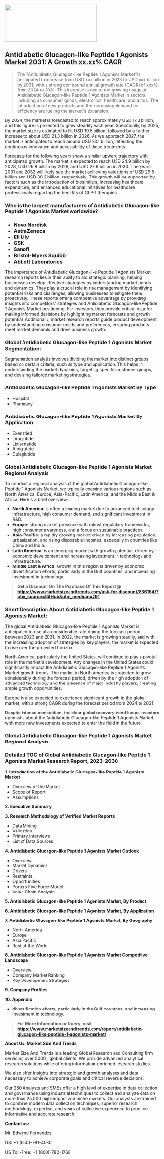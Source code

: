 <img src="https://100x100musica.es/wp-content/uploads/2024/12/Verified-Market-Reports-4-300x120.jpg" alt="" width="300" height="120" class="alignnone size-medium wp-image-100382" /><h2>Antidiabetic Glucagon-like Peptide 1 Agonists Market 2031: A&nbsp;Growth&nbsp;xx.xx% CAGR</h2><blockquote id="" class="">The "Antidiabetic Glucagon-like Peptide 1 Agonists Market"is anticipated to increase from USD xxx billion in 2023 to USD xxx billion by 2031, with a strong compound annual growth rate (CAGR) of xxx% from 2024 to 2031. This increase is due to the growing usage of Antidiabetic Glucagon-like Peptide 1 Agonists Market in sectors including as consumer goods, electronics, healthcare, and autos. The introduction of new products and the increasing demand for efficiency are fueling the market's expansion.</blockquote><p></div><p>By 2024, the market is forecasted to reach approximately USD 17.3 billion, and this figure is projected to grow steadily each year. Specifically, by 2025, the market size is estimated to hit USD 19.5 billion, followed by a further increase to about USD 21.3 billion in 2026. As we approach 2027, the market is anticipated to reach around USD 23.1 billion, reflecting the continuous innovation and accessibility of these treatments.</p><p>Forecasts for the following years show a similar upward trajectory with anticipated growth. The market is expected to reach USD 24.9 billion by 2028, USD 26.8 billion by 2029, and USD 28.6 billion in 2030. The years 2031 and 2032 will likely see the market achieving valuations of USD 29.5 billion and USD 30.2 billion, respectively. This growth will be supported by factors such as the introduction of biosimilars, increasing healthcare expenditure, and enhanced educational initiatives for healthcare professionals regarding the benefits of GLP-1 therapies.</p></p><h3 id="" class="">Who is the largest manufacturers of&nbsp;Antidiabetic Glucagon-like Peptide 1 Agonists Market worldwide?</h3><h3 class=""><p><ul><li>Novo Nordisk </li><li> AstraZeneca </li><li> Eli Lily </li><li> GSK </li><li> Sanofi </li><li> Bristol-Myers Squibb </li><li> Abbott Laboratories</li></ul></p></h3><p id="ember58" class="ember-view reader-text-block__paragraph">The importance of&nbsp;Antidiabetic Glucagon-like Peptide 1 Agonists Market research reports lies in their ability to aid strategic planning, helping businesses develop effective strategies by understanding market trends and dynamics. They play a crucial role in risk management by identifying potential risks and challenges, allowing businesses to mitigate them proactively. These reports offer a competitive advantage by providing insights into competitors' strategies and Antidiabetic Glucagon-like Peptide 1 Agonists Market positioning. For investors, they provide critical data for making informed decisions by highlighting market forecasts and growth potential. Additionally, market research reports guide product development by understanding consumer needs and preferences, ensuring products meet market demands and drive business growth.</p><h3 id="" class="">Global&nbsp;Antidiabetic Glucagon-like Peptide 1 Agonists Market Segmentation:</h3><p id="" class="">Segmentation analysis involves dividing the market into distinct groups based on certain criteria, such as type and application. This helps in understanding the market dynamics, targeting specific customer groups, and devising tailored marketing strategies.</p><h3 id="" class="">Antidiabetic Glucagon-like Peptide 1 Agonists Market&nbsp;By Type</h3><p><p><ul><li>Hospital</li><li> Pharmacy</p></li></ul></p></p><h3 id="" class="">Antidiabetic Glucagon-like Peptide 1 Agonists Market&nbsp;By Application</h3><p class=""><p><ul><li>Exenatied</li><li> Liraglutide</li><li> Lixisenatide</li><li> Albiglutide</li><li> Dulaglutide</li></ul></p></p><h3 id="" class="">Global Antidiabetic Glucagon-like Peptide 1 Agonists Market Regional Analysis</h3><p id="" class="">To conduct a regional analysis of the global Antidiabetic Glucagon-like Peptide 1 Agonists Market, we typically examine various regions such as North America, Europe, Asia-Pacific, Latin America, and the Middle East &amp; Africa. Here's a brief overview:</p><ul><li><strong>North America</strong>: is often a leading market due to advanced technology infrastructure, high consumer demand, and significant investment in R&amp;D.</li><li><strong>Europe</strong>: strong market presence with robust regulatory frameworks, high consumer awareness, and a focus on sustainable practices.</li><li><strong>Asia-Pacific</strong>: a rapidly growing market driven by increasing population, urbanization, and rising disposable incomes, especially in countries like China and India.</li><li><strong>Latin America</strong>: is an emerging market with growth potential, driven by economic development and increasing investment in technology and infrastructure.</li><li><strong>Middle East &amp; Africa</strong>: Growth in this region is driven by economic diversification efforts, particularly in the Gulf countries, and increasing investment in technology.</li></ul><blockquote id="" class=""><strong>Get a Discount On The Purchase Of This Report @ <a href="https://www.marketsizeandtrends.com/download-sample/836154/?utm_source=GitHub&utm_medium=291" target="_blank">https://www.marketsizeandtrends.com/ask-for-discount/836154/?utm_source=GitHub&utm_medium=291</a></strong></blockquote><h3>Short Description About Antidiabetic Glucagon-like Peptide 1 Agonists Market:</h3><p id="ember58" class="ember-view reader-text-block__paragraph">The global&nbsp;Antidiabetic Glucagon-like Peptide 1 Agonists Market&nbsp;is anticipated to rise at a considerable rate during the forecast period, between 2023 and 2031. In 2022, the market is growing steadily, and with the increasing adoption of strategies by key players, the market is expected to rise over the projected horizon.</p><p id="ember59" class="ember-view reader-text-block__paragraph">North America, particularly the United States, will continue to play a pivotal role in the market's development. Any changes in the United States could significantly impact the&nbsp;Antidiabetic Glucagon-like Peptide 1 Agonists Market&nbsp;growth trends. The market in North America is projected to grow considerably during the forecast period, driven by the high adoption of advanced technology and the presence of major industry players, creating ample growth opportunities.</p><p id="ember60" class="ember-view reader-text-block__paragraph">Europe is also expected to experience significant growth in the global market, with a strong CAGR during the forecast period from 2024 to 2031.</p><p id="ember61" class="ember-view reader-text-block__paragraph">Despite intense competition, the clear global recovery trend keeps investors optimistic about the&nbsp;Antidiabetic Glucagon-like Peptide 1 Agonists Market, with more new investments expected to enter the field in the future.</p><h3 id="" class="">Global Antidiabetic Glucagon-like Peptide 1 Agonists Market Regional Analysis</h3><h3 id="" class="">Detailed TOC of Global Antidiabetic Glucagon-like Peptide 1 Agonists Market Research Report, 2023-2030</h3><p id="" class=""><strong>1. Introduction of the Antidiabetic Glucagon-like Peptide 1 Agonists Market</strong></p><ul><li>Overview of the Market</li><li>Scope of Report</li><li>Assumptions</li></ul><p id="" class=""><strong>2. Executive Summary</strong></p><p id="" class=""><strong>3. Research Methodology of Verified Market Reports</strong></p><ul><li>Data Mining</li><li>Validation</li><li>Primary Interviews</li><li>List of Data Sources</li></ul><p id="" class=""><strong>4. Antidiabetic Glucagon-like Peptide 1 Agonists Market Outlook</strong></p><ul><li>Overview</li><li>Market Dynamics</li><li>Drivers</li><li>Restraints</li><li>Opportunities</li><li>Porters Five Force Model</li><li>Value Chain Analysis</li></ul><p id="" class=""><strong>5. Antidiabetic Glucagon-like Peptide 1 Agonists Market, By Product</strong></p><p id="" class=""><strong>6. Antidiabetic Glucagon-like Peptide 1 Agonists Market, By Application</strong></p><p id="" class=""><strong>7. Antidiabetic Glucagon-like Peptide 1 Agonists Market, By Geography</strong></p><ul><li>North America</li><li>Europe</li><li>Asia Pacific</li><li>Rest of the World</li></ul><p id="" class=""><strong>8. Antidiabetic Glucagon-like Peptide 1 Agonists Market Competitive Landscape</strong></p><ul><li>Overview</li><li>Company Market Ranking</li><li>Key Development Strategies</li></ul><p id="" class=""><strong>9. Company Profiles</strong></p><p id="" class=""><strong>10. Appendix</strong></p><ul><li>diversification efforts, particularly in the Gulf countries, and increasing investment in technology.</li></ul><blockquote id="" class=""><strong>For More Information or Query, visit <strong><strong><a href="https://www.marketsizeandtrends.com/report/antidiabetic-glucagon-like-peptide-1-agonists-market/" target="_blank">https://www.marketsizeandtrends.com/report/antidiabetic-glucagon-like-peptide-1-agonists-market/</a></strong></strong></strong></blockquote><p id="" class=""><strong>About Us: Market Size And Trends</strong></p><p id="" class="">Market Size And Trends is a leading Global Research and Consulting firm servicing over 5000+ global clients. We provide advanced analytical research solutions while offering information-enriched research studies.</p><p id="" class="">We also offer insights into strategic and growth analyses and data necessary to achieve corporate goals and critical revenue decisions.</p><p id="" class="">Our 250 Analysts and SMEs offer a high level of expertise in data collection and governance using industrial techniques to collect and analyze data on more than 25,000 high-impact and niche markets. Our analysts are trained to combine modern data collection techniques, superior research methodology, expertise, and years of collective experience to produce informative and accurate research.</p><p id="" class=""><strong>Contact us:</strong></p><p id="" class="">Mr. Edwyne Fernandes</p><p id="" class="">US: +1 (650)-781-4080</p><p id="" class="">US Toll-Free: +1 (800)-782-1768</p>
